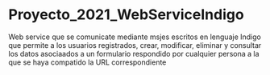 # Proyecto_2021_WebServiceIndigo
Web service que se comunicate mediante msjes escritos en lenguaje Indigo que permite a los usuarios registrados, crear, modificar, eliminar y consultar los datos asociaados a un formulario respondido por cualquier persona a la que se haya compatido la URL correspondiente

